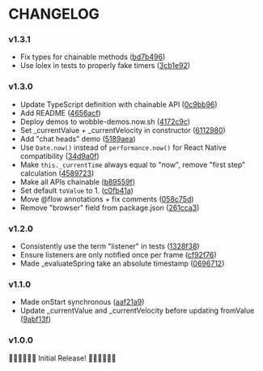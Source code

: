 # CHANGELOG

### v1.3.1

- Fix types for chainable methods ([bd7b496](https://github.com/skevy/wobble/commit/bd7b49622805b9bc218c87017ea92d3cb35d623f))
- Use lolex in tests to properly fake timers ([3cb1e92](https://github.com/skevy/wobble/commit/3cb1e92729eb7948776f4548f9e86a4bad4c3077))

### v1.3.0

- Update TypeScript definition with chainable API ([0c9bb96](https://github.com/skevy/wobble/commit/0c9bb96eb66c716d4d3b057bb366d593ea9bc79e))
- Add README ([4656acf](https://github.com/skevy/wobble/commit/4656acf67f1a892ac81a1684d6516384eb900cd3
))
- Deploy demos to wobble-demos.now.sh ([4172c9c](https://github.com/skevy/wobble/commit/4172c9c13aa6877a7f3951c201ca33a4e3e37856
))
- Set _currentValue + _currentVelocity in constructor ([6112980](https://github.com/skevy/wobble/commit/61129802df8b2536264ceff46823e5e3911e9eef))
- Add "chat heads" demo ([5189aea](https://github.com/skevy/wobble/commit/5189aea291131816fd80dc834fac2885a72e58b1))
- Use `Date.now()` instead of `performance.now()` for React Native compatibility ([34d9a0f](https://github.com/skevy/wobble/commit/34d9a0fe6ef3ac24630c8524a0ac1229ed09fc08))
- Make `this._currentTime` always equal to "now", remove "first step" calculation ([4589723](https://github.com/skevy/wobble/commit/45897231dd8683f4e820d2030956fe34cb4866ee))
- Make all APIs chainable ([b89559f](https://github.com/skevy/wobble/commit/b89559fb6e83314098a673461d2225369f170d81))
- Set default `toValue` to 1. ([c0fb41a](https://github.com/skevy/wobble/commit/c0fb41a3d17f30fb1c5298cc3c2aa20af7fe55a8))
- Move @flow annotations + fix comments ([058c75d](https://github.com/skevy/wobble/commit/058c75d934a36c0e2a8f5dd5f34d5854ce664124))
- Remove "browser" field from package.json ([261cca3](https://github.com/skevy/wobble/commit/261cca3237837cf2650a9441fe1406bc41a37b73))

### v1.2.0

- Consistently use the term "listener" in tests ([1328f38](https://github.com/skevy/wobble/commit/1328f3878b7eea60611f4d722fa13d32e854826f))
- Ensure listeners are only notified once per frame ([cf92f76](https://github.com/skevy/wobble/commit/cf92f7670aae10dc776af1a624a5d2509d0f1b70))
- Made _evaluateSpring take an absolute timestamp ([0696712](https://github.com/skevy/wobble/commit/0696712d1352263d6dc09bc61e03be06be4f98ed))

### v1.1.0

- Made onStart synchronous ([aaf21a9](https://github.com/skevy/wobble/commit/aaf21a97435864b93122ed6480765a654713f888))
- Update _currentValue and _currentVelocity before updating fromValue ([9abf13f](https://github.com/skevy/wobble/commit/9abf13f8e1a107619a31c304750cd0363ad976ed))

### v1.0.0

🎉🎉🎉🎉🎉🎉 Initial Release! 🎉🎉🎉🎉🎉🎉